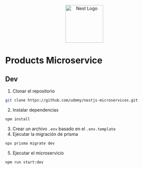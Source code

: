 <p align="center">
  <a href="http://nestjs.com/" target="blank"><img src="https://nestjs.com/img/logo-small.svg" width="120" alt="Nest Logo" /></a>
</p>

# Products Microservice

## Dev

1. Clonar el repositorio
```bash
git clone https://github.com/udemy/nestjs-microservices.git
```
2. Instalar dependencias
```bash
npm install
```
3. Crear un archivo `.env` basado en el `.env.template`
4. Ejecutar la migración de prisma
```bash
npx prisma migrate dev
```
5. Ejecutar el microservicio
```bash
npm run start:dev
```